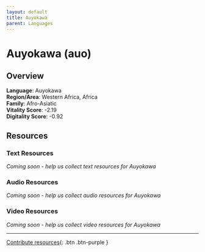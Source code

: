 ```yaml
---
layout: default
title: Auyokawa
parent: Languages
---
```


# Auyokawa (auo)

## Overview

**Language**: Auyokawa  
**Region/Area**: Western Africa, Africa  
**Family**: Afro-Asiatic  
**Vitality Score**: -2.19  
**Digitality Score**: -0.92  

## Resources

### Text Resources
*Coming soon - help us collect text resources for Auyokawa*

### Audio Resources
*Coming soon - help us collect audio resources for Auyokawa*

### Video Resources
*Coming soon - help us collect video resources for Auyokawa*

---

[Contribute resources](https://fairtrain.github.io/){: .btn .btn-purple }
